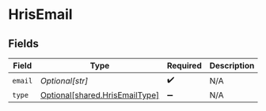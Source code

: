 # HrisEmail


## Fields

| Field                                                                      | Type                                                                       | Required                                                                   | Description                                                                |
| -------------------------------------------------------------------------- | -------------------------------------------------------------------------- | -------------------------------------------------------------------------- | -------------------------------------------------------------------------- |
| `email`                                                                    | *Optional[str]*                                                            | :heavy_check_mark:                                                         | N/A                                                                        |
| `type`                                                                     | [Optional[shared.HrisEmailType]](undefined/models/shared/hrisemailtype.md) | :heavy_minus_sign:                                                         | N/A                                                                        |